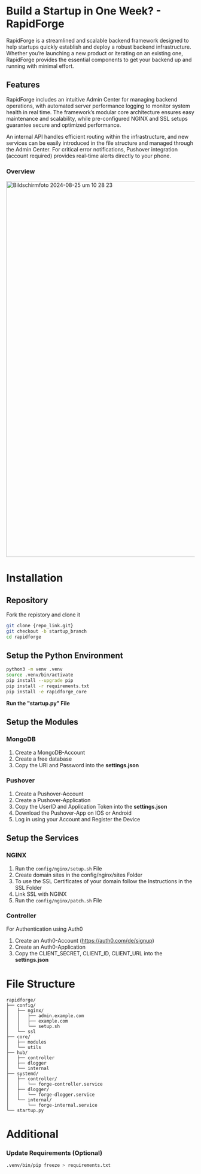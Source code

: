 # Build a Startup in One Week? - RapidForge

RapidForge is a streamlined and scalable backend framework designed to help startups quickly establish and deploy a robust backend infrastructure. Whether you’re launching a new product or iterating on an existing one, RapidForge provides the essential components to get your backend up and running with minimal effort.

## Features

RapidForge includes an intuitive Admin Center for managing backend operations, with automated server performance logging to monitor system health in real time. The framework’s modular core architecture ensures easy maintenance and scalability, while pre-configured NGINX and SSL setups guarantee secure and optimized performance.

An internal API handles efficient routing within the infrastructure, and new services can be easily introduced in the file structure and managed through the Admin Center. For critical error notifications, Pushover integration (account required) provides real-time alerts directly to your phone.

### Overview

<img width="1001" alt="Bildschirmfoto 2024-08-25 um 10 28 23" src="https://github.com/user-attachments/assets/22379ee9-a32a-47bc-afc8-c6dcc377c348">

# Installation

## Repository

Fork the repistory and clone it

```bash
git clone {repo_link.git}
git checkout -b startup_branch
cd rapidforge
```

## Setup the Python Environment
```bash
python3 -m venv .venv
source .venv/bin/activate
pip install --upgrade pip
pip install -r requirements.txt
pip install -e rapidforge_core
```
__Run the "startup.py" File__

## Setup the Modules

### MongoDB
1. Create a MongoDB-Account
2. Create a free database
3. Copy the URI and Password into the __settings.json__

### Pushover
1. Create a Pushover-Account
2. Create a Pushover-Application
3. Copy the UserID and Application Token into the __settings.json__
4. Download the Pushover-App on IOS or Android
5. Log in using your Account and Register the Device

## Setup the Services

### NGINX

1. Run the ```config/nginx/setup.sh``` File
2. Create domain sites in the config/nginx/sites Folder
3. To use the SSL Certificates of your domain follow the Instructions in the SSL Folder
4. Link SSL with NGINX
5. Run the ```config/nginx/patch.sh``` File

### Controller
For Authentication using Auth0
1. Create an Auth0-Account (https://auth0.com/de/signup)
2. Create an Auth0-Application
3. Copy the CLIENT_SECRET, CLIENT_ID, CLIENT_URL into the __settings.json__

# File Structure

```
rapidforge/
├── config/
│   ├── nginx/
│   │   ├── admin.example.com
│   │   ├── example.com
│   │   └── setup.sh
│   └── ssl
├── core/
│   ├── modules
│   └── utils
├── hub/
│   ├── controller
│   ├── dlogger
│   └── internal
├── systemd/
│   ├── controller/
│   │   └── forge-controller.service
│   ├── dlogger/
│   │   └── forge-dlogger.service
│   └── internal/
│       └── forge-internal.service
└── startup.py
```

# Additional

### Update Requirements (Optional)
```bash
.venv/bin/pip freeze > requirements.txt
```
